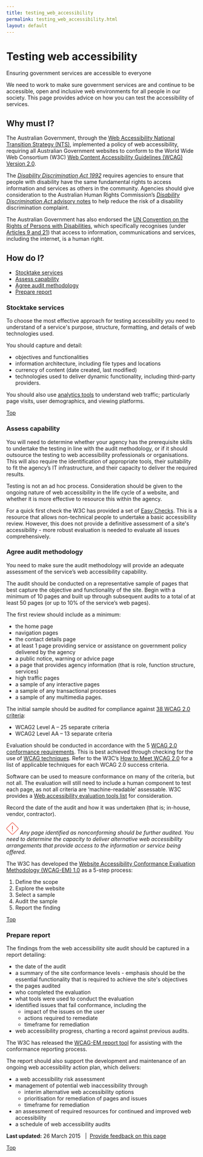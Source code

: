```yaml
---
title: testing_web_accessibility
permalink: testing_web_accessibility.html
layout: default
---
```

Testing web accessibility
=========================

Ensuring government services are accessible to everyone

We need to work to make sure government services are and continue to be accessible, open and inclusive web environments for all people in our society. This page provides advice on how you can test the accessibility of services.

Why must I?
-----------

The Australian Government, through the [Web Accessibility National Transition Strategy (NTS)](http://www.finance.gov.au/publications/wcag-2-implementation/), implemented a policy of web accessibility, requiring all Australian Government websites to conform to the World Wide Web Consortium (W3C) [Web Content Accessibility Guidelines (WCAG) Version 2.0](http://www.w3.org/TR/WCAG20/).

The [*Disability Discrimination Act 1992*](http://www.comlaw.gov.au/Series/C2004A04426) requires agencies to ensure that people with disability have the same fundamental rights to access information and services as others in the community. Agencies should give consideration to the Australian Human Rights Commission’s [*Disability Discrimination Act* advisory notes](http://www.hreoc.gov.au/disability_rights/standards/www_3/www_3.html) to help reduce the risk of a disability discrimination complaint.

The Australian Government has also endorsed the [UN Convention on the Rights of Persons with Disabilities](http://www.un.org/disabilities/default.asp?id=150), which specifically recognises (under [Articles 9 and 21](http://www.un.org/disabilities/default.asp?id=259)) that access to information, communications and services, including the internet, is a human right.

How do I?
---------

-   [Stocktake services](node/foi_act_and_information_publication_scheme.md#stocktake)
-   [Assess capability](node/foi_act_and_information_publication_scheme.md#assess)
-   [Agree audit methodology](node/foi_act_and_information_publication_scheme.md#agree)
-   [Prepare report](node/foi_act_and_information_publication_scheme.md#prepare)

### Stocktake services

To choose the most effective approach for testing accessibility you need to understand of a service's purpose, structure, formatting, and details of web technologies used.

You should capture and detail:

-   objectives and functionalities
-   information architecture, including file types and locations
-   currency of content (date created, last modified)
-   technologies used to deliver dynamic functionality, including third-party providers.

You should also use [analytics tools](node/foi_act_and_information_publication_scheme.md) to understand web traffic; particularly page visits, user demographics, and viewing platforms.

[Top](node/foi_act_and_information_publication_scheme.md#)

### Assess capability

You will need to determine whether your agency has the prerequisite skills to undertake the testing in line with the audit methodology, or if it should outsource the testing to web accessibility professionals or organisations. This will also require the identification of appropriate tools, their suitability to fit the agency’s IT infrastructure, and their capacity to deliver the required results. 

Testing is not an ad hoc process. Consideration should be given to the ongoing nature of web accessibility in the life cycle of a website, and whether it is more effective to resource this within the agency.

For a quick first check the W3C has provided a set of [Easy Checks](http://www.w3.org/WAI/eval/preliminary). This is a resource that allows non-technical people to undertake a basic accessibility review. However, this does not provide a definitive assessment of a site's accessibility - more robust evaluation is needed to evaluate all issues comprehensively.

### Agree audit methodology

You need to make sure the audit methodology will provide an adequate assessment of the service’s web accessibility capability. 

The audit should be conducted on a representative sample of pages that best capture the objective and functionality of the site. Begin with a minimum of 10 pages and built up through subsequent audits to a total of at least 50 pages (or up to 10% of the service’s web pages).

The first review should include as a minimum:

-   the home page 
-   navigation pages 
-   the contact details page 
-   at least 1 page providing service or assistance on government policy delivered by the agency 
-   a public notice, warning or advice page 
-   a page that provides agency information (that is role, function structure, services)  
-   high traffic pages
-   a sample of any interactive pages
-   a sample of any transactional processes 
-   a sample of any multimedia pages.  

The initial sample should be audited for compliance against [38 WCAG 2.0 criteria](http://www.w3.org/WAI/intro/wcag.php):

-   WCAG2 Level A – 25 separate criteria 
-   WCAG2 Level AA – 13 separate criteria 

Evaluation should be conducted in accordance with the 5 [WCAG 2.0 conformance requirements](http://www.w3.org/TR/WCAG20/#conformance-reqs). This is best achieved through checking for the use of [WCAG techniques](http://www.w3.org/TR/WCAG20-TECHS/Overview.html). Refer to the W3C’s [How to Meet WCAG 2.0](http://www.w3.org/WAI/WCAG20/quickref/) for a list of applicable techniques for each WCAG 2.0 success criteria.

Software can be used to measure conformance on many of the criteria, but not all. The evaluation will still need to include a human component to test each page, as not all criteria are ‘machine-readable’ assessable. W3C provides a [Web accessibility evaluation tools list](http://www.w3.org/WAI/ER/tools/) for consideration.

Record the date of the audit and how it was undertaken (that is; in-house, vendor, contractor).

![Attention](sites/g/files/net261/f/styles/large/public/attention32.png%3Fitok=wqHBFd4O "Attention") *Any page identified as nonconforming should be further audited. You need to determine the capacity to deliver alternative web accessibility arrangements that provide access to the information or service being offered.*

The W3C has developed the [Website Accessibility Conformance Evaluation Methodology (WCAG-EM) 1.0](http://www.w3.org/TR/WCAG-EM/) as a 5-step process:

1.  Define the scope
2.  Explore the website
3.  Select a sample
4.  Audit the sample
5.  Report the finding

[Top](node/foi_act_and_information_publication_scheme.md#)

### Prepare report

The findings from the web accessibility site audit should be captured in a report detailing:

-   the date of the audit
-   a summary of the site conformance levels - emphasis should be the essential functionality that is required to achieve the site's objectives
-   the pages audited
-   who completed the evaluation
-   what tools were used to conduct the evaluation
-   identified issues that fail conformance, including the
    -   impact of the issues on the user
    -   actions required to remediate
    -   timeframe for remediation
-   web accessibility progress, charting a record against previous audits.

The W3C has released the [WCAG-EM report tool](https://www.w3.org/community/auto-wcag/2015/03/18/wcag-em-report-tool-website-accessibility-evaluation-report-generator/) for assisting with the conformance reporting process.

The report should also support the development and maintenance of an ongoing web accessibility action plan, which delivers:

-   a web accessibility risk assessment
-   management of potential web inaccessibility through
    -   interim alternative web accessibility options
    -   prioritisation for remediation of pages and issues
    -   timeframe for remediation
-   an assessment of required resources for continued and improved web accessibility
-   a schedule of web accessibility audits

**Last updated:** 26 March 2015   |  [Provide feedback on this page](feedback%3Furl_from=Testingwebaccessibility.html)

[Top](node/foi_act_and_information_publication_scheme.md#)


